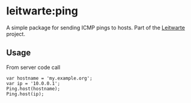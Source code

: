 # leitwarte:ping
A simple package for sending ICMP pings to hosts. Part of the [Leitwarte](https://github.com/leitwarte) project.

## Usage
From server code call

```
var hostname = 'my.example.org';
var ip = '10.0.0.1';
Ping.host(hostname);
Ping.host(ip);
```
